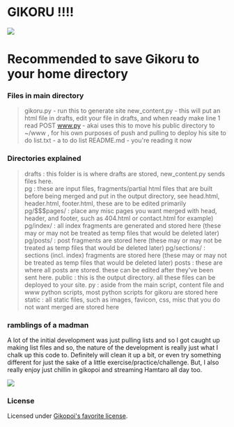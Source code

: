 # GIKORU !!!!
![](https://booru.gikopoi.com/_images/1675480a36b6a1c8cbb815a1fa9fd93b/184%20-%20gikoru.png)

# Recommended to save Gikoru to your home directory

### Files in main directory
>gikoru.py - run this to generate site
>new_content.py - this will put an html file in drafts, edit your file in drafts, and when ready make line 1 read POST
>www.py - akai uses this to move his public directory to ~/www , for his own purposes of push and pulling to deploy his site
>to do list.txt - a to do list
>README.md - you're reading it now

### Directories explained

>drafts : this folder is is where drafts are stored, new_content.py sends files here.\
>pg : these are input files, fragments/partial html files that are built before being merged and put in the output directory, see head.html, header.html, footer.html, these are to be edited primarily
>pg/$$$pages/ : place any misc pages you want merged with head, header, and footer, such as 404.html or contact.html for example)
>pg/index/ : all index fragments are generated and stored here (these may or may not be treated as temp files that would be deleted later)
>pg/posts/ : post fragments are stored here (these may or may not be treated as temp files that would be deleted later)
>pg/sections/ : sections (incl. index) fragments are stored here (these may or may not be treated as temp files that would be deleted later)
>posts : these are where all posts are stored. these can be edited after they've been sent here.
>public : this is the output directory. all these files can be deployed to your site.
>py : aside from the main script, content file and www python scripts, most python scripts for gikoru are stored here\
static : all static files, such as images, favicon, css, misc that you do not want merged are stored here

### ramblings of a madman

A lot of the initial development was just pulling lists and so I got caught up making list files and so, the nature of the development is really just what I chalk up this code to. Definitely will clean it up a bit, or even try something different for just the sake of a little exercise/practice/challenge.
But, I also really enjoy just chillin in gikopoi and streaming Hamtaro all day too.

![](https://booru.gikopoi.com/_images/467a753d771eeb26b5a1014e05d0ee60/185%20-%20akai%20coffee%20lazy%20moon.png)

### License

Licensed under [Gikopoi's favorite license](https://github.com/153/goatse-license).